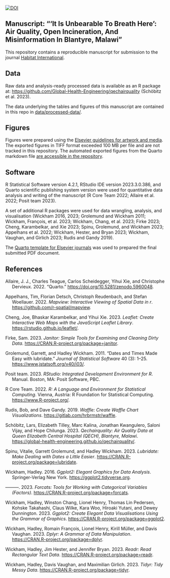
<!-- badges: start -->

[![DOI](https://zenodo.org/badge/DOI/10.5281/zenodo.7841221.svg)](https://doi.org/10.5281/zenodo.7841221)
<!-- badges: end -->

## Manuscript: “‘It Is Unbearable To Breath Here’: Air Quality, Open Incineration, And Misinformation In Blantyre, Malawi”

This repository contains a reproducible manuscript for submission to the
journal [Habitat
International](https://www.sciencedirect.com/journal/habitat-international).

## Data

Raw data and analysis-ready processed data is available as an R package
at: https://github.com/Global-Health-Engineering/qechairquality
(Schöbitz et al. 2023).

The data underlying the tables and figures of this manuscript are
contained in this repo in
[data/processed-data/](https://github.com/Global-Health-Engineering/manuscript-qechairquality/tree/main/data/processed-data).

## Figures

Figures were prepared using the [Elsevier guidelines for artwork and
media](https://www.elsevier.com/authors/policies-and-guidelines/artwork-and-media-instructions).
The exported figures in TIFF format exceeded 100 MB per file and are not
tracked in this repository. The automated exported figures from the
Quarto markdown file [are accessible in the
repository](https://github.com/Global-Health-Engineering/manuscript-qechairquality/tree/main/manuscript/manuscript_files/figure-pdf).

## Software

R Statistical Software version 4.2.1, RStudio IDE version 2023.3.0.386,
and Quarto scientific publishing system version were used for
quantitative data analysis and writing of the manuscript (R Core Team
2022; Allaire et al. 2022; Posit team 2023).

A set of additional R packages were used for data wrangling, analysis,
and visualisation (Wickham 2016, 2023; Grolemund and Wickham 2011;
Wickham, François, et al. 2023; Wickham, Chang, et al. 2023; Firke 2023;
Cheng, Karambelkar, and Xie 2023; Spinu, Grolemund, and Wickham 2023;
Appelhans et al. 2022; Wickham, Hester, and Bryan 2023; Wickham,
Vaughan, and Girlich 2023; Rudis and Gandy 2019).

The [Quarto template for Elsevier
journals](https://github.com/quarto-journals/elsevier) was used to
prepared the final submitted PDF document.

## References

<div id="refs" class="references csl-bib-body hanging-indent">

<div id="ref-allaire2022quartoa" class="csl-entry">

Allaire, J. J., Charles Teague, Carlos Scheidegger, Yihui Xie, and
Christophe Dervieux. 2022. “Quarto.”
<https://doi.org/10.5281/zenodo.5960048>.

</div>

<div id="ref-R-mapview" class="csl-entry">

Appelhans, Tim, Florian Detsch, Christoph Reudenbach, and Stefan
Woellauer. 2022. *Mapview: Interactive Viewing of Spatial Data in r*.
<https://github.com/r-spatial/mapview>.

</div>

<div id="ref-R-leaflet" class="csl-entry">

Cheng, Joe, Bhaskar Karambelkar, and Yihui Xie. 2023. *Leaflet: Create
Interactive Web Maps with the JavaScript Leaflet Library*.
<https://rstudio.github.io/leaflet/>.

</div>

<div id="ref-R-janitor" class="csl-entry">

Firke, Sam. 2023. *Janitor: Simple Tools for Examining and Cleaning
Dirty Data*. <https://CRAN.R-project.org/package=janitor>.

</div>

<div id="ref-lubridate2011" class="csl-entry">

Grolemund, Garrett, and Hadley Wickham. 2011. “Dates and Times Made Easy
with <span class="nocase">lubridate</span>.” *Journal of Statistical
Software* 40 (3): 1–25. <https://www.jstatsoft.org/v40/i03/>.

</div>

<div id="ref-positteam2023rstudio" class="csl-entry">

Posit team. 2023. *RStudio: Integrated Development Environment for R*.
Manual. Boston, MA: Posit Software, PBC.

</div>

<div id="ref-R-base" class="csl-entry">

R Core Team. 2022. *R: A Language and Environment for Statistical
Computing*. Vienna, Austria: R Foundation for Statistical Computing.
<https://www.R-project.org/>.

</div>

<div id="ref-R-waffle" class="csl-entry">

Rudis, Bob, and Dave Gandy. 2019. *Waffle: Create Waffle Chart
Visualizations*. <https://gitlab.com/hrbrmstr/waffle>.

</div>

<div id="ref-R-qechairquality" class="csl-entry">

Schöbitz, Lars, Elizabeth Tilley, Marc Kalina, Jonathan Kwangulero,
Saloni Vijay, and Hope Chilunga. 2023. *Qechairquality: Air Quality Data
at Queen Elizabeth Central Hospital (QECH), Blantyre, Malawi*.
<https://global-health-engineering.github.io/qechairquality/>.

</div>

<div id="ref-R-lubridate" class="csl-entry">

Spinu, Vitalie, Garrett Grolemund, and Hadley Wickham. 2023. *Lubridate:
Make Dealing with Dates a Little Easier*.
<https://CRAN.R-project.org/package=lubridate>.

</div>

<div id="ref-ggplot22016" class="csl-entry">

Wickham, Hadley. 2016. *Ggplot2: Elegant Graphics for Data Analysis*.
Springer-Verlag New York. <https://ggplot2.tidyverse.org>.

</div>

<div id="ref-R-forcats" class="csl-entry">

———. 2023. *Forcats: Tools for Working with Categorical Variables
(Factors)*. <https://CRAN.R-project.org/package=forcats>.

</div>

<div id="ref-R-ggplot2" class="csl-entry">

Wickham, Hadley, Winston Chang, Lionel Henry, Thomas Lin Pedersen,
Kohske Takahashi, Claus Wilke, Kara Woo, Hiroaki Yutani, and Dewey
Dunnington. 2023. *Ggplot2: Create Elegant Data Visualisations Using the
Grammar of Graphics*. <https://CRAN.R-project.org/package=ggplot2>.

</div>

<div id="ref-R-dplyr" class="csl-entry">

Wickham, Hadley, Romain François, Lionel Henry, Kirill Müller, and Davis
Vaughan. 2023. *Dplyr: A Grammar of Data Manipulation*.
<https://CRAN.R-project.org/package=dplyr>.

</div>

<div id="ref-R-readr" class="csl-entry">

Wickham, Hadley, Jim Hester, and Jennifer Bryan. 2023. *Readr: Read
Rectangular Text Data*. <https://CRAN.R-project.org/package=readr>.

</div>

<div id="ref-R-tidyr" class="csl-entry">

Wickham, Hadley, Davis Vaughan, and Maximilian Girlich. 2023. *Tidyr:
Tidy Messy Data*. <https://CRAN.R-project.org/package=tidyr>.

</div>

</div>
